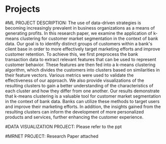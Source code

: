 # Projects
#ML PROJECT DESCRIPTION:
The use of data-driven strategies is becoming increasingly prevalent in business organizations as a means of generating profits. In this research paper, we examine the application of k-means clustering for customer market segmentation in the context of bank data. Our goal is to identify distinct groups of customers within a bank's client base in order to more effectively target marketing efforts and improve customer retention.
To achieve this, we first preprocess the bank transaction data to extract relevant features that can be used to represent customer behavior. These features are then fed into a k-means clustering algorithm, which divides the customers into clusters based on similarities in their feature vectors. 
Various metrics were used to validate the effectiveness of our approach. We also provide visualizations of the resulting clusters to gain a better understanding of the characteristics of each cluster and how they differ from one another.
Our results demonstrate that k-means clustering is a valuable tool for customer market segmentation in the context of bank data. Banks can utilize these methods to target users and improve their marketing efforts. In addition, the insights gained from the resulting clusters can inform the development of more personalized products and services, further enhancing the customer experience.

#DATA VISUALIZATION PROJECT: 
Please refer to the ppt

#MRNET PROJECT:
Research Paper attached
